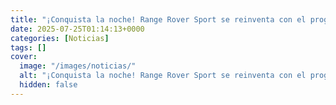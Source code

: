 ```yaml
---
title: "¡Conquista la noche! Range Rover Sport se reinventa con el programa SV Bespoke"
date: 2025-07-25T01:14:13+0000
categories: [Noticias]
tags: []
cover:
  image: "/images/noticias/"
  alt: "¡Conquista la noche! Range Rover Sport se reinventa con el programa SV Bespoke"
  hidden: false
---
```



